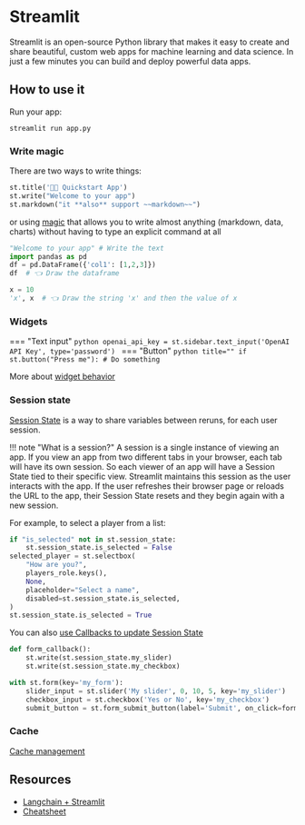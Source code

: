 # Streamlit
Streamlit is an open-source Python library that makes it easy to create and share beautiful, custom web apps for machine learning and data science. In just a few minutes you can build and deploy powerful data apps.

## How to use it
Run your app:
```shell
streamlit run app.py
```

### Write magic
There are two ways to write things:

```python
st.title('🦜🔗 Quickstart App')
st.write("Welcome to your app")
st.markdown("it **also** support ~~markdown~~")
```

or using [magic](https://docs.streamlit.io/library/api-reference/write-magic/magic) that allows you to write almost anything (markdown, data, charts) without having to type an explicit command at all

```python
"Welcome to your app" # Write the text
import pandas as pd
df = pd.DataFrame({'col1': [1,2,3]})
df  # 👈 Draw the dataframe

x = 10
'x', x  # 👈 Draw the string 'x' and then the value of x
```


### Widgets
=== "Text input"
    ```python
    openai_api_key = st.sidebar.text_input('OpenAI API Key', type='password')
    ```
=== "Button"
    ```python title=""
    if st.button("Press me"):
        # Do something
    ```

More about [widget behavior](https://docs.streamlit.io/library/advanced-features/widget-behavior)

### Session state
[Session State](https://docs.streamlit.io/library/api-reference/session-state) is a way to share variables between reruns, for each user session.

!!! note "What is a session?"
    A session is a single instance of viewing an app. If you view an app from two different tabs in your browser, each tab will have its own session. So each viewer of an app will have a Session State tied to their specific view. Streamlit maintains this session as the user interacts with the app. If the user refreshes their browser page or reloads the URL to the app, their Session State resets and they begin again with a new session.

For example, to select a player from a list:
```python title=""
if "is_selected" not in st.session_state:
    st.session_state.is_selected = False
selected_player = st.selectbox(
    "How are you?",
    players_role.keys(),
    None,
    placeholder="Select a name",
    disabled=st.session_state.is_selected,
)
st.session_state.is_selected = True
```

You can also [use Callbacks to update Session State](https://docs.streamlit.io/library/api-reference/session-state#use-callbacks-to-update-session-state)

```python title=""
def form_callback():
    st.write(st.session_state.my_slider)
    st.write(st.session_state.my_checkbox)

with st.form(key='my_form'):
    slider_input = st.slider('My slider', 0, 10, 5, key='my_slider')
    checkbox_input = st.checkbox('Yes or No', key='my_checkbox')
    submit_button = st.form_submit_button(label='Submit', on_click=form_callback)
```

### Cache
[Cache management](https://docs.streamlit.io/library/advanced-features/caching)

## Resources

- [Langchain + Streamlit](https://docs.streamlit.io/knowledge-base/tutorials/llm-quickstart)
- [Cheatsheet](https://docs.streamlit.io/library/cheatsheet)
